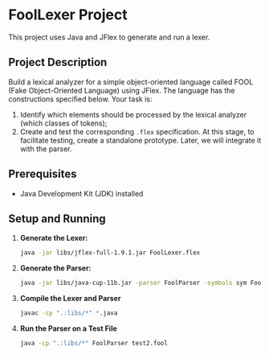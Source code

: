 # FoolLexer Project

This project uses Java and JFlex to generate and run a lexer.

## Project Description

Build a lexical analyzer for a simple object-oriented language called FOOL (Fake Object-Oriented Language) using JFlex. The language has the constructions specified below. Your task is:

1. Identify which elements should be processed by the lexical analyzer (which classes of tokens);
2. Create and test the corresponding `.flex` specification. At this stage, to facilitate testing, create a standalone prototype. Later, we will integrate it with the parser.

## Prerequisites

- Java Development Kit (JDK) installed

## Setup and Running

1. **Generate the Lexer:**

   ```sh
   java -jar libs/jflex-full-1.9.1.jar FoolLexer.flex
   ```

2. **Generate the Parser:**

   ```sh
   java -jar libs/java-cup-11b.jar -parser FoolParser -symbols sym FoolParser.cup
   ```

3. **Compile the Lexer and Parser**
   ```sh
   javac -cp ".:libs/*" *.java
   ```

4. **Run the Parser on a Test File**
   ```sh
   java -cp ".:libs/*" FoolParser test2.fool
   ```
